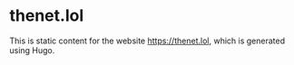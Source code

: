 # thenet.lol

This is static content for the website https://thenet.lol, which is
generated using Hugo.
